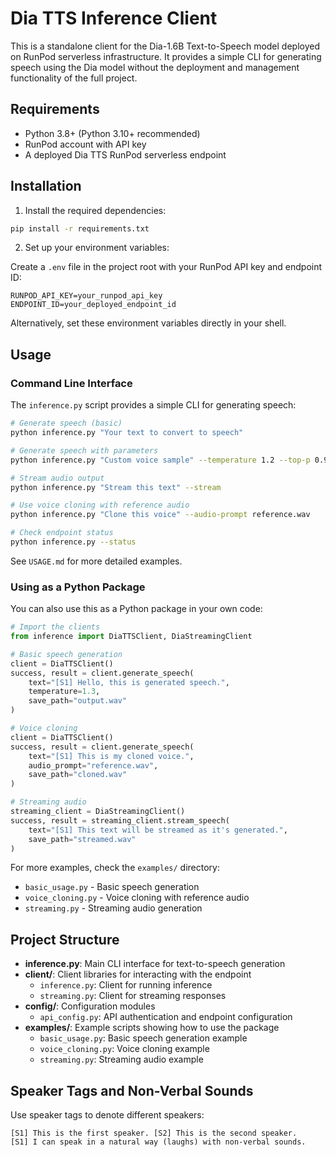 # Dia TTS Inference Client

This is a standalone client for the Dia-1.6B Text-to-Speech model deployed on RunPod serverless infrastructure. It provides a simple CLI for generating speech using the Dia model without the deployment and management functionality of the full project.

## Requirements

- Python 3.8+ (Python 3.10+ recommended)
- RunPod account with API key
- A deployed Dia TTS RunPod serverless endpoint

## Installation

1. Install the required dependencies:

```bash
pip install -r requirements.txt
```

2. Set up your environment variables:

Create a `.env` file in the project root with your RunPod API key and endpoint ID:

```
RUNPOD_API_KEY=your_runpod_api_key
ENDPOINT_ID=your_deployed_endpoint_id
```

Alternatively, set these environment variables directly in your shell.

## Usage

### Command Line Interface

The `inference.py` script provides a simple CLI for generating speech:

```bash
# Generate speech (basic)
python inference.py "Your text to convert to speech"

# Generate speech with parameters
python inference.py "Custom voice sample" --temperature 1.2 --top-p 0.9 --output my_audio.wav

# Stream audio output
python inference.py "Stream this text" --stream

# Use voice cloning with reference audio
python inference.py "Clone this voice" --audio-prompt reference.wav

# Check endpoint status
python inference.py --status
```

See `USAGE.md` for more detailed examples.

### Using as a Python Package

You can also use this as a Python package in your own code:

```python
# Import the clients
from inference import DiaTTSClient, DiaStreamingClient

# Basic speech generation
client = DiaTTSClient()
success, result = client.generate_speech(
    text="[S1] Hello, this is generated speech.",
    temperature=1.3,
    save_path="output.wav"
)

# Voice cloning
client = DiaTTSClient()
success, result = client.generate_speech(
    text="[S1] This is my cloned voice.",
    audio_prompt="reference.wav",
    save_path="cloned.wav"
)

# Streaming audio
streaming_client = DiaStreamingClient()
success, result = streaming_client.stream_speech(
    text="[S1] This text will be streamed as it's generated.",
    save_path="streamed.wav"
)
```

For more examples, check the `examples/` directory:
- `basic_usage.py` - Basic speech generation
- `voice_cloning.py` - Voice cloning with reference audio
- `streaming.py` - Streaming audio generation

## Project Structure

- **inference.py**: Main CLI interface for text-to-speech generation
- **client/**: Client libraries for interacting with the endpoint
  - `inference.py`: Client for running inference
  - `streaming.py`: Client for streaming responses
- **config/**: Configuration modules
  - `api_config.py`: API authentication and endpoint configuration
- **examples/**: Example scripts showing how to use the package
  - `basic_usage.py`: Basic speech generation example
  - `voice_cloning.py`: Voice cloning example
  - `streaming.py`: Streaming audio example

## Speaker Tags and Non-Verbal Sounds

Use speaker tags to denote different speakers:

```
[S1] This is the first speaker. [S2] This is the second speaker.
[S1] I can speak in a natural way (laughs) with non-verbal sounds.
```